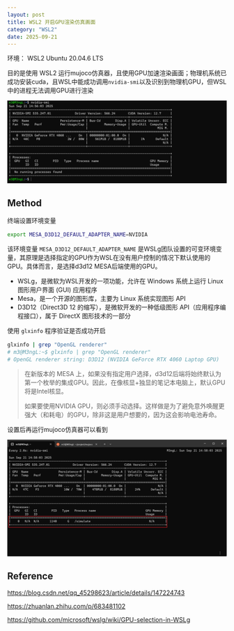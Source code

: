 ```yaml
---
layout: post
title: WSL2 开启GPU渲染仿真画面
category: "WSL2"
date: 2025-09-21
---
```



环境： WSL2 Ubuntu 20.04.6 LTS

目的是使用 WSL2 运行mujoco仿真器，且使用GPU加速渲染画面；物理机系统已成功安装cuda，且WSL中能成功调用`nvidia-smi`以及识别到物理机GPU，但WSL中的进程无法调用GPU进行渲染

![image-20250921145651298](/pic/image-20250921145651298.png)

## Method

终端设置环境变量

````bash
export MESA_D3D12_DEFAULT_ADAPTER_NAME=NVIDIA
````

该环境变量 `MESA_D3D12_DEFAULT_ADAPTER_NAME` 是WSLg团队设置的可变环境变量，其原理是选择指定的GPU作为WSL在没有用户控制的情况下默认使用的GPU。具体而言，是选择d3d12 MESA后端使用的GPU。

* WSLg，是微软为WSL开发的一项功能，允许在 Windows 系统上运行 Linux 图形用户界面 (GUI) 应用程序
* Mesa，是一个开源的图形库，主要为 Linux 系统实现图形 API
* D3D12（Direct3D 12 的缩写），是微软开发的一种低级图形 API（应用程序编程接口），属于 DirectX 图形技术的一部分

使用 `glxinfo` 程序验证是否成功开启

````bash
glxinfo | grep "OpenGL renderer"
# m3@M3ngL:~$ glxinfo | grep "OpenGL renderer"
# OpenGL renderer string: D3D12 (NVIDIA GeForce RTX 4060 Laptop GPU)
````

> 在新版本的 MESA 上，如果没有指定用户选择，d3d12后端将始终默认为第一个枚举的集成GPU。因此，在像核显+独显的笔记本电脑上，默认GPU将是Intel核显。
>
> 如果要使用NVIDIA GPU，则必须手动选择。这样做是为了避免意外唤醒更强大（和耗电）的GPU，除非这是用户想要的，因为这会影响电池寿命。

设置后再运行mujoco仿真器可以看到

![image-20250921145816118](/pic/image-20250921145816118.png)

## Reference

https://blog.csdn.net/qq_45298623/article/details/147224743

https://zhuanlan.zhihu.com/p/683481102

https://github.com/microsoft/wslg/wiki/GPU-selection-in-WSLg
